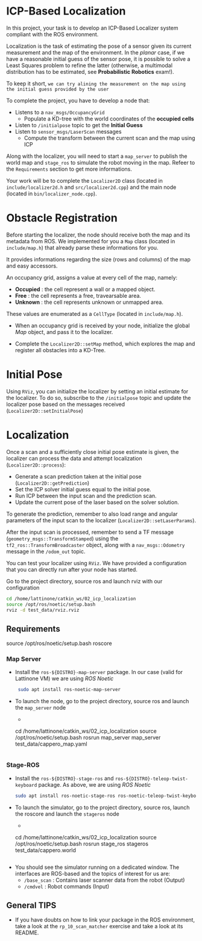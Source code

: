 # ICP-Based Localization
In this project, your task is to develop an ICP-Based Localizer system compliant with the ROS environment.

Localization is the task of estimating the pose of a sensor given its current measurement and the map of the environment. In the _planar_ case, if we have a reasonable initial guess of the sensor pose, it is possible to solve a Least Squares problem to refine the latter (otherwise, a multimodal  distribution has to be estimated, see __Probabilistic Robotics__ exam!).

To keep it short, `we can try alining the measurement on the map using the initial guess provided by the user`

To complete the project, you have to develop a node that:
- Listens to a `nav_msgs/OccupancyGrid`
  - Populate a KD-tree with the world coordinates of the __occupied cells__
- Listen to `/initialpose` topic to get the __Initial Guess__
- Listen to `sensor_msgs/LaserScan` messages
  - Compute the transform between the current scan and the map using ICP

Along with the localizer, you will need to start a `map_server` to publish the world map and `stage_ros` to simulate the robot moving in the map. Refeer to the `Requirements` section to get more informations.

Your work will be to complete the `Localizer2D` class (located in `include/localizer2d.h` and `src/localizer2d.cpp`) and the main node (located in `bin/localizer_node.cpp`).

# Obstacle Registration
Before starting the localizer, the node should receive both the map and its metadata from ROS. We implemented for you a `Map` class (located in `include/map.h`) that already parse these informations for you.

It provides informations regarding the size (rows and columns) of the map and easy accessors.

An occupancy grid, assigns a value at every cell of the map, namely:
  - **Occupied** : the cell represent a wall or a mapped object.
  - **Free** : the cell represents a free, travearsable area.
  - **Unknown** : the cell represents unknown or unmapped area.

These values are enumerated as a `CellType` (located in `include/map.h`).

- When an occupancy grid is received by your node, initialize the global _Map_ object, and pass it to the localizer.

- Complete the `Localizer2D::setMap` method, which explores the map and register all obstacles into a KD-Tree.

# Initial Pose
Using `RViz`, you can initialize the localizer by setting an initial estimate for the localizer. To do so, subscribe to the `/initialpose` topic and update the localizer pose based on the messages received (`Localizer2D::setInitialPose`)

# Localization
Once a scan and a sufficiently close initial pose estimate is given, the localizer can process the data and attempt localization (`Localizer2D::process`):
- Generate a scan prediction taken at the initial pose (`Localizer2D::getPrediction`)
- Set the ICP solver initial guess equal to the initial pose.
- Run ICP between the input scan and the prediction scan.
- Update the current pose of the laser based on the solver solution.

To generate the prediction, remember to also load range and angular parameters of the input scan to the localizer (`Localizer2D::setLaserParams`).

After the input scan is processed, remember to send a TF message (`geometry_msgs::TransformStamped`) using the `tf2_ros::TransformBroadcaster` object, along with a `nav_msgs::Odometry` message in the `/odom_out` topic.

You can test your localizer using `RViz`. We have provided a configuration that you can directly run after your node has started.

Go to the project directory, source ros and launch rviz with our configuration
```sh
cd /home/lattinone/catkin_ws/02_icp_localization
source /opt/ros/noetic/setup.bash
rviz -d test_data/rviz.rviz
```

## Requirements

source /opt/ros/noetic/setup.bash
roscore


### Map Server
- Install the `ros-${DISTRO}-map-server` package. In our case (valid for Lattinone VM) we are using _ROS Noetic_
   ```sh
    sudo apt install ros-noetic-map-server
   ```
- To launch the node, go to the project directory, source ros and launch the `map_server` node
  - ```sh
  cd /home/lattinone/catkin_ws/02_icp_localization
    source /opt/ros/noetic/setup.bash
    rosrun map_server map_server test_data/cappero_map.yaml    
    ```

### Stage-ROS
- Install the `ros-${DISTRO}-stage-ros` and `ros-${DISTRO}-teleop-twist-keyboard` package. As above, we are using _ROS Noetic_
  ```sh
  sudo apt install ros-noetic-stage-ros ros-noetic-teleop-twist-keyboard
  ```
- To launch the simulator, go to the project directory, source ros, launch the roscore and launch the `stageros` node
  - ```sh
  cd /home/lattinone/catkin_ws/02_icp_localization
   source /opt/ros/noetic/setup.bash
    rosrun stage_ros stageros test_data/cappero.world
    ```

- You should see the simulator running on a dedicated window. The interfaces are ROS-based and the topics of interest for us are:
  - `/base_scan` : Contains laser scanner data from the robot (Output)
  - `/cmdvel` : Robot commands (Input)
  
## General TIPS
- If you have doubts on how to link your package in the ROS environment, take a look at the `rp_10_scan_matcher` exercise and take a look at its README.
